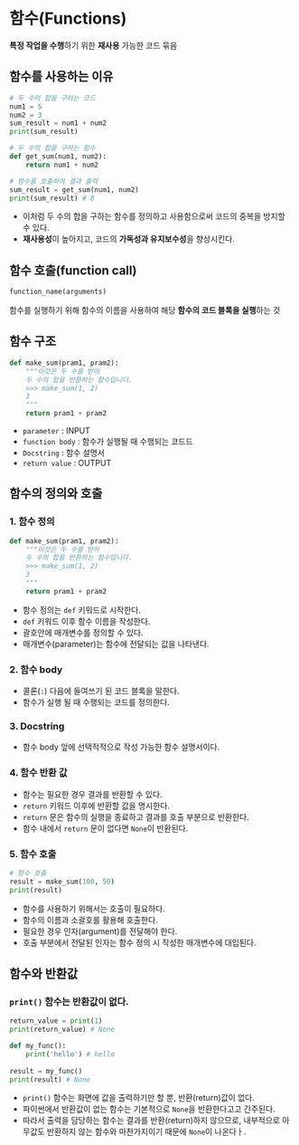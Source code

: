 # 함수(Functions)
**특정 작업을 수행**하기 위한 **재사용** 가능한 코드 묶음

## 함수를 사용하는 이유
``` python
# 두 수의 합을 구하는 코드
num1 = 5
num2 = 3
sum_result = num1 + num2
print(sum_result)
```
```python
# 두 수의 합을 구하는 함수
def get_sum(num1, num2):
    return num1 + num2

# 함수를 호출하여 결과 출력
sum_result = get_sum(num1, num2)
print(sum_result) # 8
```
- 이처럼 두 수의 합을 구하는 함수를 정의하고 사용함으로써 코드의 중복을 방지할 수 있다.
- **재사용성**이 높아지고, 코드의 **가독성과 유지보수성**을 향상시킨다.

## 함수 호출(function call)
```python
function_name(arguments)
```
함수를 실행하기 위해 함수의 이름을 사용하여 해당 **함수의 코드 블록을 실행**하는 것

## 함수 구조
```python
def make_sum(pram1, pram2):
    """이것은 두 수를 받아
    두 수의 합을 반환하는 함수입니다.
    >>> make_sum(1, 2)
    3
    """
    return pram1 + pram2
```
- `parameter` : INPUT
- `function body` : 함수가 실행될 때 수행되는 코드드
- `Docstring` : 함수 설명서
- `return value` : OUTPUT

## 함수의 정의와 호출

### 1. 함수 정의
```python
def make_sum(pram1, pram2):
    """이것은 두 수를 받아
    두 수의 합을 반환하는 함수입니다.
    >>> make_sum(1, 2)
    3
    """
    return pram1 + pram2
```
- 함수 정의는 `def` 키워드로 시작한다.
- `def` 키워드 이후 함수 이름을 작성한다.
- 괄호안에 매개변수를 정의할 수 있다.
- 매개변수(parameter)는 함수에 전달되는 값을 나타낸다.

### 2. 함수 body
- 콜론(`:`) 다음에 들여쓰기 된 코드 블록을 말한다.
- 함수가 실행 될 때 수행되는 코드를 정의한다.

### 3. Docstring
- 함수 body 앞에 선택적적으로 작성 가능한 함수 설명서이다.

### 4. 함수 반환 값
- 함수는 필요한 경우 결과를 반환할 수 있다.
- `return` 키워드 이후에 반환할 값을 명시한다.
- `return` 문은 함수의 실행을 종료하고 결과를 호출 부분으로 반환한다.
- 함수 내에서 `return` 문이 없다면 `None`이 반환된다.

### 5. 함수 호출
```python
# 함수 호출
result = make_sum(100, 50)
print(result)
```
- 함수를 사용하기 위해서는 호출이 필요하다.
- 함수의 이름과 소괄호를 활용해 호출한다.
- 필요한 경우 인자(argument)를 전달해야 한다.
- 호출 부분에서 전달된 인자는 함수 정의 시 작성한 매개변수에 대입된다.

## 함수와 반환값

### `print()` 함수는 반환값이 없다.
```python
return_value = print(1) 
print(return_value) # None
```
```python
def my_func():
    print('hello') # hello
    
result = my_func()
print(result) # None
```
- `print()` 함수는 화면에 값을 출력하기만 할 뿐, 반환(return)값이 없다.
- 파이썬에서 반환값이 없는 함수는 기본적으로 `None`을 반환한다고고 간주된다.
- 따라서 출력을 담당하는 함수는 결과를 반환(return)하지 않으므로, 내부적으로 아무값도 반환하지 않는 함수와 마찬가지이기 때문에 `None`이 나온다ㅏ.

